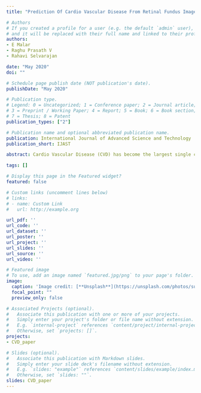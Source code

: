 ```yaml
---
title: "Prediction Of Cardio Vascular Disease From Retinal Fundus Images Using Neural Networks"

# Authors
# If you created a profile for a user (e.g. the default `admin` user), write the username (folder name) here 
# and it will be replaced with their full name and linked to their profile.
authors:
- E Malar
- Raghu Prasath V
- Rahavi Selvarajan

date: "May 2020"
doi: ""

# Schedule page publish date (NOT publication's date).
publishDate: "May 2020"

# Publication type.
# Legend: 0 = Uncategorized; 1 = Conference paper; 2 = Journal article;
# 3 = Preprint / Working Paper; 4 = Report; 5 = Book; 6 = Book section;
# 7 = Thesis; 8 = Patent
publication_types: ["2"]

# Publication name and optional abbreviated publication name.
publication: International Journal of Advanced Science and Technology
publication_short: IJAST

abstract: Cardio Vascular Disease (CVD) has become the largest single cause of death among humans nowadays. Retinal fundus images play a significant role in the identification and stratification of CVD. CVD can be foreseen by the presence of hemorrhage, exudates, micro aneurysms, and corkscrew arteries in the retinal fundus. In this work, a deep learning model developed using Convolutional Neural Networks (CNN) is proposed for the prediction of CVD. The proposed model is trained with the anomalies in fundus images using image processing tools. Nearly 249 images from publicly available datasets like HRF, DIARETDB1 and MESSIDOR are used for training and testing the model. The trained model is able to predict CVD with an accuracy of 88.5%.

tags: []

# Display this page in the Featured widget?
featured: false

# Custom links (uncomment lines below)
# links:
# - name: Custom Link
#   url: http://example.org

url_pdf: ''
url_code: ''
url_dataset: ''
url_poster: ''
url_project: ''
url_slides: ''
url_source: ''
url_video: ''

# Featured image
# To use, add an image named `featured.jpg/png` to your page's folder. 
image:
  caption: 'Image credit: [**Unsplash**](https://unsplash.com/photos/suj3od1uMv8)'
  focal_point: ""
  preview_only: false

# Associated Projects (optional).
#   Associate this publication with one or more of your projects.
#   Simply enter your project's folder or file name without extension.
#   E.g. `internal-project` references `content/project/internal-project/index.md`.
#   Otherwise, set `projects: []`.
projects:
- CVD_paper

# Slides (optional).
#   Associate this publication with Markdown slides.
#   Simply enter your slide deck's filename without extension.
#   E.g. `slides: "example"` references `content/slides/example/index.md`.
#   Otherwise, set `slides: ""`.
slides: CVD_paper
---
```

